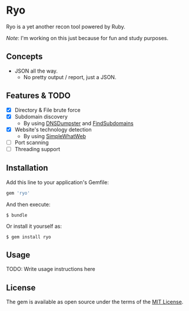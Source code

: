# Ryo

Ryo is a yet another recon tool powered by Ruby.

*Note*: I'm working on this just because for fun and study purposes.

## Concepts

- JSON all the way.
  - No pretty output / report, just a JSON.

## Features & TODO

- [x] Directory & File brute force
- [x] Subdomain discovery
  - By using [DNSDumpster](https://dnsdumpster.com/) and [FindSubdomains](https://findsubdomains.com/)
- [x] Website's technology detection
  - By using [SimpleWhatWeb](https://github.com/ninoseki/SimpleWhatWeb)
- [ ] Port scanning
- [ ] Threading support

## Installation

Add this line to your application's Gemfile:

```ruby
gem 'ryo'
```

And then execute:

    $ bundle

Or install it yourself as:

    $ gem install ryo

## Usage

TODO: Write usage instructions here

## License

The gem is available as open source under the terms of the [MIT License](https://opensource.org/licenses/MIT).

